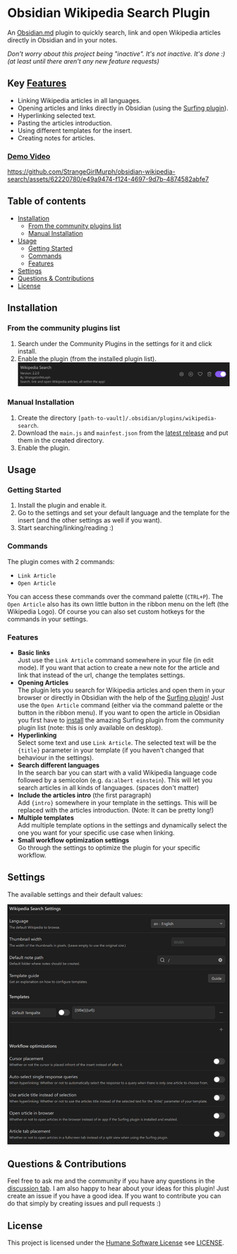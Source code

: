 # Obsidian Wikipedia Search Plugin

An [Obsidian.md](https://obsidian.md/) plugin to quickly search, link and open Wikipedia articles directly in Obsidian and in your notes.

_Don't worry about this project being "inactive". It's not inactive. It's done :)  
(at least until there aren't any new feature requests)_

## Key [Features](#features)

- Linking Wikipedia articles in all languages.
- Opening articles and links directly in Obsidian (using the [Surfing plugin](https://github.com/PKM-er/Obsidian-Surfing)).
- Hyperlinking selected text.
- Pasting the articles introduction.
- Using different templates for the insert.
- Creating notes for articles.

### [Demo Video](https://raw.githubusercontent.com/StrangeGirlMurph/obsidian-wikipedia-search/master/assets/demo.mp4)

<https://github.com/StrangeGirlMurph/obsidian-wikipedia-search/assets/62220780/e49a9474-f124-4697-9d7b-4874582abfe7>

## Table of contents

- [Installation](#installation)
  - [From the community plugins list](#from-the-community-plugins-list)
  - [Manual Installation](#manual-installation)
- [Usage](#usage)
  - [Getting Started](#getting-started)
  - [Commands](#commands)
  - [Features](#features)
- [Settings](#settings)
- [Questions \& Contributions](#questions--contributions)
- [License](#license)

## Installation

### From the community plugins list

1. Search under the Community Plugins in the settings for it and click install.
2. Enable the plugin (from the installed plugin list).  
   <img src="assets/plugin.png" width=600 />

### Manual Installation

1. Create the directory `[path-to-vault]/.obsidian/plugins/wikipedia-search`.
2. Download the `main.js` and `mainfest.json` from the [latest release](https://github.com/StrangeGirlMurph/obsidian-wikipedia-search/releases) and put them in the created directory.
3. Enable the plugin.

## Usage

### Getting Started

1. Install the plugin and enable it.
2. Go to the settings and set your default language and the template for the insert (and the other settings as well if you want).
3. Start searching/linking/reading :)

### Commands

The plugin comes with 2 commands:

- `Link Article`
- `Open Article`

You can access these commands over the command palette (`CTRL+P`). The `Open Article` also has its own little button in the ribbon menu on the left (the Wikipedia Logo). Of course you can also set custom hotkeys for the commands in your settings.

### Features

- **Basic links**  
   Just use the `Link Article` command somewhere in your file (in edit mode). If you want that action to create a new note for the article and link that instead of the url, change the templates settings.
- **Opening Articles**  
   The plugin lets you search for Wikipedia articles and open them in your browser or directly in Obsidian with the help of the [Surfing plugin](https://github.com/PKM-er/Obsidian-Surfing)! Just use the `Open Article` command (either via the command palette or the button in the ribbon menu). If you want to open the article in Obsidian you first have to [install](obsidian://show-plugin?id=surfing) the amazing Surfing plugin from the community plugin list (note: this is only available on desktop).
- **Hyperlinking**  
   Select some text and use `Link Article`. The selected text will be the `{title}` parameter in your template (if you haven't changed that behaviour in the settings).
- **Search different languages**  
   In the search bar you can start with a valid Wikipedia language code followed by a semicolon (e.g. `da:albert einstein`). This will let you search articles in all kinds of languages. (spaces don't matter)
- **Include the articles intro** (the first paragraph)  
   Add `{intro}` somewhere in your template in the settings. This will be replaced with the articles introduction. (Note: It can be pretty long!)
- **Multiple templates**  
   Add multiple template options in the settings and dynamically select the one you want for your specific use case when linking.
- **Small workflow optimization settings**  
   Go through the settings to optimize the plugin for your specific workflow.

## Settings

The available settings and their default values:

<img src="assets/settings.png" width=600 />

## Questions & Contributions

Feel free to ask me and the community if you have any questions in the [discussion tab](https://github.com/StrangeGirlMurph/obsidian-wikipedia-search/discussions). I am also happy to hear about your ideas for this plugin! Just create an issue if you have a good idea. If you want to contribute you can do that simply by creating issues and pull requests :)

## License

This project is licensed under the [Humane Software License](https://github.com/StrangeGirlMurph/The-Humane-Software-License) see [LICENSE](LICENSE).
